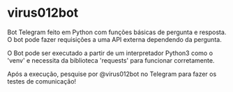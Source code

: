 # virus012bot
Bot Telegram feito em Python com funções básicas de pergunta e resposta. O bot pode fazer requisições a uma API externa dependendo da pergunta.

O Bot pode ser executado a partir de um interpretador Python3 como o 'venv' e necessita da biblioteca 'requests' para funcionar corretamente.

Após a execução, pesquise por @virus012bot no Telegram para fazer os testes de comunicação!
